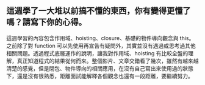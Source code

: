 ## 這週學了一大堆以前搞不懂的東西，你有變得更懂了嗎？請寫下你的心得。
這週學習的內容包含作用域、hoisting、closure、基礎的物件導向觀念與 this。之前除了對 function 可以先使用再宣告有疑問外，其實並沒有遇過或思考過其他相關問題。透過程式底層運作的說明，讓我對作用域、hoisting 有比較全盤的理解，真正知道程式的結果從何而來。整個影片、文章交錯看了幾次，雖然有越來越清楚的感覺，但是閉包、物件導向的相關應用，在沒有自己寫出來使用過的狀態下，還是沒有很熟悉，距離面試能解釋各個觀念也還有一段距離，要繼續努力。
